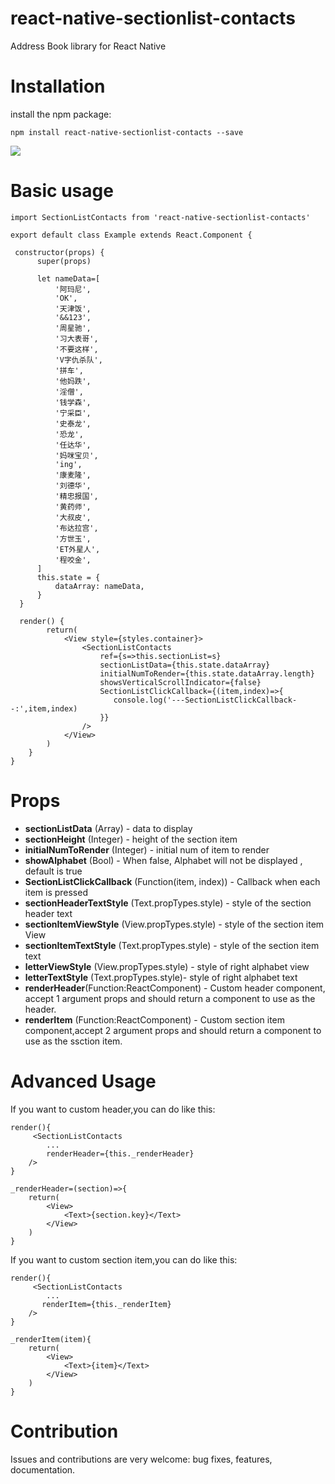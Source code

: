 # react-native-sectionlist-contacts
Address Book library for React Native

Installation
=========
install the npm package:

    npm install react-native-sectionlist-contacts --save

![](exampleImage)

Basic usage
=========
    import SectionListContacts from 'react-native-sectionlist-contacts'

    export default class Example extends React.Component {
    
     constructor(props) {
          super(props)

          let nameData=[
              '阿玛尼',
              'OK',
              '天津饭',
              '&&123',
              '周星驰',
              '习大表哥',
              '不要这样',
              'V字仇杀队',
              '拼车',
              '他妈跌',
              '淫僧',
              '钱学森',
              '宁采臣',
              '史泰龙',
              '恐龙',
              '任达华',
              '妈咪宝贝',
              'ing',
              '康麦隆',
              '刘德华',
              '精忠报国',
              '黄药师',
              '大叔皮',
              '布达拉宫',
              '方世玉',
              'ET外星人',
              '程咬金',
          ]
          this.state = {
              dataArray: nameData,
          }
      }

      render() {
            return(
                <View style={styles.container}>
                    <SectionListContacts
                        ref={s=>this.sectionList=s}
                        sectionListData={this.state.dataArray}
                        initialNumToRender={this.state.dataArray.length}
                        showsVerticalScrollIndicator={false}
                        SectionListClickCallback={(item,index)=>{
                           console.log('---SectionListClickCallback--:',item,index)
                        }}
                    />
                </View>
            )
        }
    }
Props
=========

* **sectionListData** (Array) - data to display
* **sectionHeight** (Integer) - height of the section item
* **initialNumToRender** (Integer) - initial num of item to render
* **showAlphabet** (Bool) - When false, Alphabet will not be displayed , default is true
* **SectionListClickCallback** (Function(item, index)) - Callback when each item is pressed
* **sectionHeaderTextStyle** (Text.propTypes.style) - style of the section header text 
* **sectionItemViewStyle** (View.propTypes.style) - style of the section item View 
* **sectionItemTextStyle** (Text.propTypes.style) - style of the section item text
* **letterViewStyle** (View.propTypes.style) - style of right alphabet view
* **letterTextStyle** (Text.propTypes.style)- style of right alphabet text
* **renderHeader**(Function:ReactComponent) -  Custom header component, accept 1 argument props and should return a component to use as the header.
* **renderItem** (Function:ReactComponent) - Custom section item component,accept 2 argument props and should return a component to use as the ssction item.

Advanced Usage
=========

If you want to custom header,you can do like this:

    render(){
         <SectionListContacts
            ...
            renderHeader={this._renderHeader}
        />
    }
    
    _renderHeader=(section)=>{
        return(
            <View>
                <Text>{section.key}</Text>
            </View>
        )
    }
    
If you want to custom section item,you can do like this:

    render(){
         <SectionListContacts
            ...
           renderItem={this._renderItem}
        />
    }

    _renderItem(item){
        return(
            <View>
                <Text>{item}</Text>
            </View>
        )
    }
    
Contribution
=========

Issues and contributions are very welcome: bug fixes, features, documentation.

